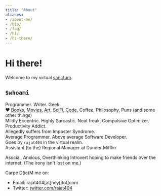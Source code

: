 ```yaml
---
title: "About"
aliases:
- /about-me/
- /bio/
- /faq/
- /hi/
- /hi-there/
---
```


# Hi there!

Welcome to my virtual [sanctum](https://github.com/rajat404/sanctum).

## `$whoami`

Programmer. Writer. Geek. \
❤️ [Books]((https://goodreads.com/rajat404)), [Movies](https://letterboxd.com/rajat404/), [Art](https://twitter.com/i/lists/1319562633733836800), [SciFi](https://www.goodreads.com/review/list/9865591-rajat-goyal?ref=nav_mybooks&shelf=sci-fi), [Code](https://github.com/rajat404), Coffee, Philosophy, Puns (and some other things) \
Mildly Eccentric. Highly Sarcastic. Neat freak. Compulsive Optimizer. Productivity Addict. \
Allegedly suffers from Imposter Syndrome. \
Average Programmer. Above average Software Developer. \
Goes by `rajat404` in the virtual realm. \
Assistant (to the) Regional Manager at Dunder Mifflin.

Asocial, Anxious, Overthinking Introvert hoping to make friends over the internet. (The irony isn't lost on me.)

Carpe D(ie)M me on:
- Email: rajat404[at]hey[dot]com
- Twitter: [twitter.com/rajat404](https://twitter.com/rajat404)
